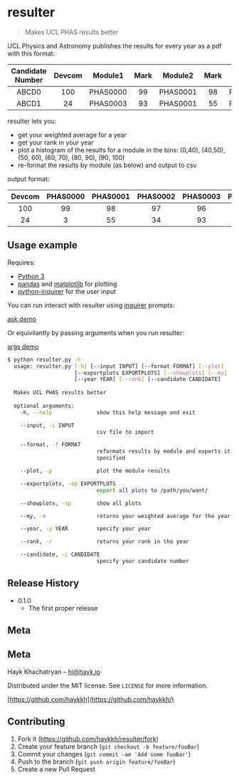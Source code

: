 #  resulter
> Makes UCL PHAS results better

UCL Physics and Astronomy publishes the results for every year as a pdf with this format: 

**Candidate Number**|**Devcom**|**Module1**|**Mark**|**Module2**|**Mark**|**Module3**|**Mark**|**Module4**|**Mark**|**Module5**|**Mark**|**Module6**|**Mark**|**Module7**|**Mark**|**Module8**|**Mark**|**Provisional outcome**| 
:-----:|:-----:|:-----:|:-----:|:-----:|:-----:|:-----:|:-----:|:-----:|:-----:|:-----:|:-----:|:-----:|:-----:|:-----:|:-----:|:-----:|:-----:|:-----:
ABCD0|100|PHAS0000|99|PHAS0001|98|PHAS0002|97|PHAS0003|96|PHAS0004|95|PHAS0005|94|PHAS0006|93|PHAS0007|92|P| 
ABCD1|24|PHAS0003|93|PHAS0001|55|PHAS0004|43|PHAS0007|40|PHAS0002|34|PHAS0006|25|PHAS0005|15|PHAS0000|3|>>| 

resulter lets you:
  * get your weighted average for a year
  * get your rank in your year
  * plot a histogram of the results for a module in the bins: (0,40), (40,50), (50, 60), (60, 70), (80, 90), (90, 100)
  * re-format the results by module (as below) and output to csv

output format:

**Devcom**|**PHAS0000**|**PHAS0001**|**PHAS0002**|**PHAS0003**|**PHAS0004**|**PHAS0005**|**PHAS0006**|**PHAS0007**|**Averages**
:-----:|:-----:|:-----:|:-----:|:-----:|:-----:|:-----:|:-----:|:-----:|:-----:
100|99|98|97|96|95|94|93|92|95.5
24|3|55|34|93|43|15|25|40|39 


## Usage example

Requires:
  * [Python 3](https://www.python.org/downloads/)
  * [pandas](https://pandas.pydata.org/) and [matplotlib](https://matplotlib.org/) for plotting
  * [python-inquirer](https://github.com/magmax/python-inquirer) for the user input

You can run interact with resulter using [inquirer](https://github.com/magmax/python-inquirer) prompts:

[ask demo](demoAsk.gif)

Or equivilantly by passing arguments when you run resulter:

[args demo](demoArgs.gif)

```sh
$ python resulter.py -h 
  usage: resulter.py [-h] [--input INPUT] [--format FORMAT] [--plot]
                     [--exportplots EXPORTPLOTS] [--showplots] [--my]
                     [--year YEAR] [--rank] [--candidate CANDIDATE]
  
  Makes UCL PHAS results better
  
  optional arguments:
    -h, --help              show this help message and exit

    --input, -i INPUT
                            csv file to import

    --format, -f FORMAT
                            reformats results by module and exports it to file
                            specified

    --plot, -p              plot the module results

    --exportplots, -ep EXPORTPLOTS
                            export all plots to /path/you/want/

    --showplots, -sp        show all plots

    --my, -m                returns your weighted average for the year

    --year, -y YEAR         specify your year

    --rank, -r              returns your rank in the year

    --candidate, -c CANDIDATE
                            specify your candidate number
```

## Release History

* 0.1.0
    * The first proper release

## Meta

## Meta

Hayk Khachatryan – hi@hayk.io

Distributed under the MIT license. See ``LICENSE`` for more information.

[https://github.com/haykkh](https://github.com/haykkh/)

## Contributing

1. Fork it (<https://github.com/haykkh/resulter/fork>)
2. Create your feature branch (`git checkout -b feature/fooBar`)
3. Commit your changes (`git commit -am 'Add some fooBar'`)
4. Push to the branch (`git push origin feature/fooBar`)
5. Create a new Pull Request
